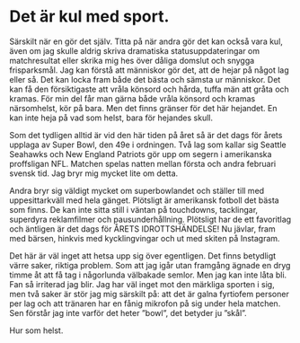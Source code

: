 <h1>Det är kul med sport.</h1>
 Särskilt när en gör det själv. Titta på när andra gör det kan också vara kul, även om jag skulle aldrig skriva dramatiska statusuppdateringar om matchresultat eller skrika mig hes över dåliga domslut och snygga frisparksmål. Jag kan förstå att människor gör det, att de hejar på något lag eller så. Det kan locka fram både det bästa och sämsta ur människor. Det kan få den försiktigaste att vråla könsord och hårda, tuffa män att gråta och kramas. För min del får man gärna både vråla könsord och kramas närsomhelst, kör på bara. Men det finns gränser för det här hejandet. En kan inte heja på vad som helst, bara för hejandes skull.

Som det tydligen alltid är vid den här tiden på året så är det dags för årets upplaga av Super Bowl, den 49e i ordningen. Två lag som kallar sig Seattle Seahawks och New England Patriots gör upp om segern i amerikanska proffsligan NFL. Matchen spelas natten mellan första och andra februari svensk tid. Jag bryr mig mycket lite om detta. 

Andra bryr sig väldigt mycket om superbowlandet och ställer till med uppesittarkväll med hela gänget. Plötsligt är amerikansk fotboll det bästa som finns. De kan inte sitta still i väntan på touchdowns, tacklingar, superdyra reklamfilmer och pausunderhållning. Plötsligt har de ett favoritlag och äntligen är det dags för ÅRETS IDROTTSHÄNDELSE! Nu jävlar, fram med bärsen, hinkvis med kycklingvingar och ut med skiten på Instagram.

Det här är väl inget att hetsa upp sig över egentligen. Det finns betydligt värre saker, riktiga problem. Som att jag igår utan framgång ägnade en dryg timme åt att få tag i någorlunda välbakade semlor. Men jag kan inte låta bli. Fan så irriterad jag blir. Jag har väl inget mot den märkliga sporten i sig, men två saker är stör jag mig särskilt på: att det är galna fyrtiofem personer per lag och att tränaren har en fånig mikrofon på sig under hela matchen. Sen förstår jag inte varför det heter ”bowl”, det betyder ju ”skål”.

Hur som helst. 
